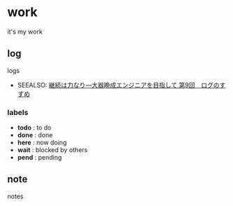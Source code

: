 # work
it's my work

## log
logs

- SEEALSO: [継続は力なり―大器晩成エンジニアを目指して 第9回　ログのすすめ](http://gihyo.jp/dev/serial/01/continue-power/0009)

### labels

- __todo__ : to do
- __done__ : done
- __here__ : now doing
- __wait__ : blocked by others
- __pend__ : pending

## note
notes

